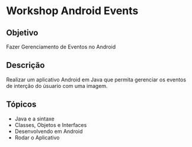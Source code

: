# Workshop Android Events

## Objetivo
Fazer Gerenciamento de Eventos no Android

## Descrição
Realizar um aplicativo Android em Java que permita gerenciar os eventos de interção do úsuario com uma imagem.

## Tópicos
* Java e a sintaxe
* Classes, Objetos e Interfaces
* Desenvolvendo em Android
* Rodar o Aplicativo

